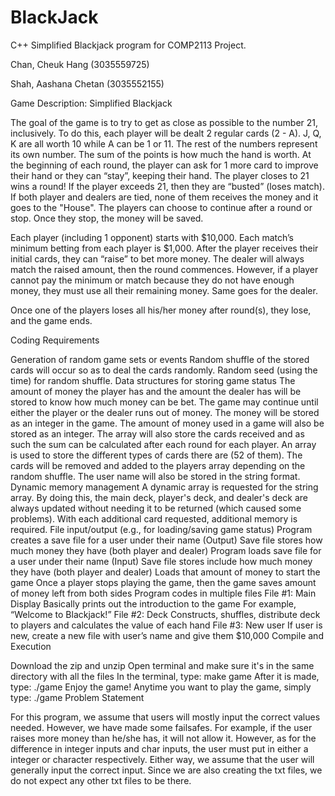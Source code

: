 # BlackJack
C++ Simplified Blackjack program for COMP2113 Project.

Chan, Cheuk Hang (3035559725)

Shah, Aashana Chetan (3035552155)

Game Description: Simplified Blackjack

The goal of the game is to try to get as close as possible to the number 21, inclusively. To do this, each player will be dealt 2 regular cards (2 - A). J, Q, K are all worth 10 while A can be 1 or 11. The rest of the numbers represent its own number. The sum of the points is how much the hand is worth. At the beginning of each round, the player can ask for 1 more card to improve their hand or they can “stay”, keeping their hand. The player closes to 21 wins a round! If the player exceeds 21, then they are “busted” (loses match). If both player and dealers are tied, none of them receives the money and it goes to the "House". The players can choose to continue after a round or stop. Once they stop, the money will be saved.

Each player (including 1 opponent) starts with $10,000. Each match’s minimum betting from each player is $1,000. After the player receives their initial cards, they can “raise” to bet more money. The dealer will always match the raised amount, then the round commences. However, if a player cannot pay the minimum or match because they do not have enough money, they must use all their remaining money. Same goes for the dealer.

Once one of the players loses all his/her money after round(s), they lose, and the game ends.

Coding Requirements

Generation of random game sets or events
Random shuffle of the stored cards will occur so as to deal the cards randomly.
Random seed (using the time) for random shuffle.
Data structures for storing game status
The amount of money the player has and the amount the dealer has will be stored to know how much money can be bet. The game may continue until either the player or the dealer runs out of money.
The money will be stored as an integer in the game.
The amount of money used in a game will also be stored as an integer.
The array will also store the cards received and as such the sum can be calculated after each round for each player.
An array is used to store the different types of cards there are (52 of them).
The cards will be removed and added to the players array depending on the random shuffle.
The user name will also be stored in the string format.
Dynamic memory management
A dynamic array is requested for the string array. By doing this, the main deck, player's deck, and dealer's deck are always updated without needing it to be returned (which caused some problems).
With each additional card requested, additional memory is required.
File input/output (e.g., for loading/saving game status)
Program creates a save file for a user under their name (Output)
Save file stores how much money they have (both player and dealer)
Program loads save file for a user under their name (Input)
Save file stores include how much money they have (both player and dealer)
Loads that amount of money to start the game
Once a player stops playing the game, then the game saves amount of money left from both sides
Program codes in multiple files
File #1: Main Display
Basically prints out the introduction to the game
For example, “Welcome to Blackjack!”
File #2: Deck
Constructs, shuffles, distribute deck to players and calculates the value of each hand
File #3: New user
If user is new, create a new file with user’s name and give them $10,000
Compile and Execution

Download the zip and unzip
Open terminal and make sure it's in the same directory with all the files
In the terminal, type: make game
After it is made, type: ./game
Enjoy the game!
Anytime you want to play the game, simply type: ./game
Problem Statement

For this program, we assume that users will mostly input the correct values needed. However, we have made some failsafes. For example, if the user raises more money than he/she has, it will not allow it. However, as for the difference in integer inputs and char inputs, the user must put in either a integer or character respectively. Either way, we assume that the user will generally input the correct input. Since we are also creating the txt files, we do not expect any other txt files to be there.
